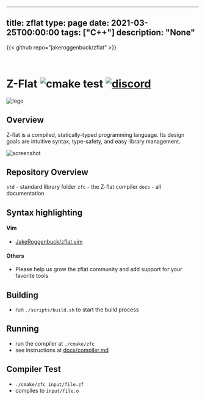 
---
title: zflat
type: page
date: 2021-03-25T00:00:00
tags: ["C++"]
description: "None"
---

{{< github repo="jakeroggenbuck/zflat" >}}

<br>

# Z-Flat ![cmake test](https://img.shields.io/github/workflow/status/adamhutchings/zflat/cmake?style=for-the-badge) <a href="https://discord.gg/UPqeyvzPcq">![discord](https://img.shields.io/badge/Discord-7289DA?style=for-the-badge&logo=discord&logoColor=white)</a>
![logo](https://github.com/adamhutchings/zflat/blob/main/logo.png)


## Overview

Z-flat is a compiled, statically-typed programming language. Its design goals
are intuitive syntax, type-safety, and easy library management.

![screenshot](https://github.com/adamhutchings/zflat/blob/main/screenshot.png)

## Repository Overview
`std` - standard library folder
`zfc` - the Z-flat compiler
`docs` - all documentation

## Syntax highlighting
#### Vim
- [JakeRoggenbuck/zflat.vim](https://github.com/JakeRoggenbuck/zflat.vim/)

#### Others
- Please help us grow the zflat community and add support for your favorite tools

## Building
- run `./scripts/build.sh` to start the build process

## Running
- run the compiler at `./cmake/zfc`
- see instructions at [docs/compiler.md](https://github.com/adamhutchings/zflat/blob/main/docs/compiler.md)

## Compiler Test
- `./cmake/zfc input/file.zf`
- compiles to `input/file.o`
